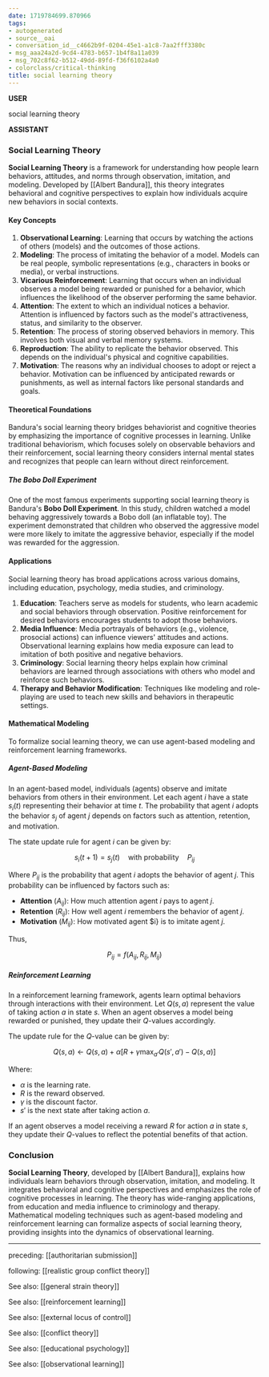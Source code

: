```yaml
---
date: 1719784699.870966
tags:
- autogenerated
- source__oai
- conversation_id__c4662b9f-0204-45e1-a1c8-7aa2fff3380c
- msg_aaa24a2d-9cd4-4783-b657-1b4f8a11a039
- msg_702c8f62-b512-49dd-89fd-f36f6102a4a0
- colorclass/critical-thinking
title: social learning theory
---
```


**USER**

social learning theory


**ASSISTANT**

### Social Learning Theory

**Social Learning Theory** is a framework for understanding how people learn behaviors, attitudes, and norms through observation, imitation, and modeling. Developed by [[Albert Bandura]], this theory integrates behavioral and cognitive perspectives to explain how individuals acquire new behaviors in social contexts.

#### Key Concepts

1. **Observational Learning**: Learning that occurs by watching the actions of others (models) and the outcomes of those actions.
2. **Modeling**: The process of imitating the behavior of a model. Models can be real people, symbolic representations (e.g., characters in books or media), or verbal instructions.
3. **Vicarious Reinforcement**: Learning that occurs when an individual observes a model being rewarded or punished for a behavior, which influences the likelihood of the observer performing the same behavior.
4. **Attention**: The extent to which an individual notices a behavior. Attention is influenced by factors such as the model's attractiveness, status, and similarity to the observer.
5. **Retention**: The process of storing observed behaviors in memory. This involves both visual and verbal memory systems.
6. **Reproduction**: The ability to replicate the behavior observed. This depends on the individual's physical and cognitive capabilities.
7. **Motivation**: The reasons why an individual chooses to adopt or reject a behavior. Motivation can be influenced by anticipated rewards or punishments, as well as internal factors like personal standards and goals.

#### Theoretical Foundations

Bandura's social learning theory bridges behaviorist and cognitive theories by emphasizing the importance of cognitive processes in learning. Unlike traditional behaviorism, which focuses solely on observable behaviors and their reinforcement, social learning theory considers internal mental states and recognizes that people can learn without direct reinforcement.

##### The Bobo Doll Experiment

One of the most famous experiments supporting social learning theory is Bandura's **Bobo Doll Experiment**. In this study, children watched a model behaving aggressively towards a Bobo doll (an inflatable toy). The experiment demonstrated that children who observed the aggressive model were more likely to imitate the aggressive behavior, especially if the model was rewarded for the aggression.

#### Applications

Social learning theory has broad applications across various domains, including education, psychology, media studies, and criminology.

1. **Education**: Teachers serve as models for students, who learn academic and social behaviors through observation. Positive reinforcement for desired behaviors encourages students to adopt those behaviors.
2. **Media Influence**: Media portrayals of behaviors (e.g., violence, prosocial actions) can influence viewers' attitudes and actions. Observational learning explains how media exposure can lead to imitation of both positive and negative behaviors.
3. **Criminology**: Social learning theory helps explain how criminal behaviors are learned through associations with others who model and reinforce such behaviors.
4. **Therapy and Behavior Modification**: Techniques like modeling and role-playing are used to teach new skills and behaviors in therapeutic settings.

#### Mathematical Modeling

To formalize social learning theory, we can use agent-based modeling and reinforcement learning frameworks.

##### Agent-Based Modeling

In an agent-based model, individuals (agents) observe and imitate behaviors from others in their environment. Let each agent $i$ have a state $s_i(t)$ representing their behavior at time $t$. The probability that agent $i$ adopts the behavior $s_j$ of agent $j$ depends on factors such as attention, retention, and motivation.

The state update rule for agent $i$ can be given by:

$$
s_i(t+1) = s_j(t) \quad \text{with probability} \quad P_{ij}
$$

Where $P_{ij}$ is the probability that agent $i$ adopts the behavior of agent $j$. This probability can be influenced by factors such as:

- **Attention** ($A_{ij}$): How much attention agent $i$ pays to agent $j$.
- **Retention** ($R_{ij}$): How well agent $i$ remembers the behavior of agent $j$.
- **Motivation** ($M_{ij}$): How motivated agent $i} is to imitate agent $j$.

Thus,

$$
P_{ij} = f(A_{ij}, R_{ij}, M_{ij})
$$

##### Reinforcement Learning

In a reinforcement learning framework, agents learn optimal behaviors through interactions with their environment. Let $Q(s, a)$ represent the value of taking action $a$ in state $s$. When an agent observes a model being rewarded or punished, they update their $Q$-values accordingly.

The update rule for the $Q$-value can be given by:

$$
Q(s, a) \leftarrow Q(s, a) + \alpha [R + \gamma \max_{a'} Q(s', a') - Q(s, a)]
$$

Where:
- $\alpha$ is the learning rate.
- $R$ is the reward observed.
- $\gamma$ is the discount factor.
- $s'$ is the next state after taking action $a$.

If an agent observes a model receiving a reward $R$ for action $a$ in state $s$, they update their $Q$-values to reflect the potential benefits of that action.

### Conclusion

**Social Learning Theory**, developed by [[Albert Bandura]], explains how individuals learn behaviors through observation, imitation, and modeling. It integrates behavioral and cognitive perspectives and emphasizes the role of cognitive processes in learning. The theory has wide-ranging applications, from education and media influence to criminology and therapy. Mathematical modeling techniques such as agent-based modeling and reinforcement learning can formalize aspects of social learning theory, providing insights into the dynamics of observational learning.


---

preceding: [[authoritarian submission]]  


following: [[realistic group conflict theory]]

See also: [[general strain theory]]


See also: [[reinforcement learning]]


See also: [[external locus of control]]


See also: [[conflict theory]]


See also: [[educational psychology]]


See also: [[observational learning]]